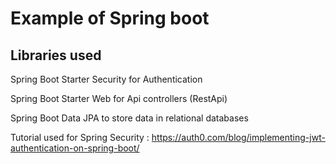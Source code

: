# Example of Spring boot 

## Libraries used

Spring Boot Starter Security for Authentication

Spring Boot Starter Web for Api controllers (RestApi)

Spring Boot Data JPA to store data in relational databases

Tutorial used for Spring Security : https://auth0.com/blog/implementing-jwt-authentication-on-spring-boot/